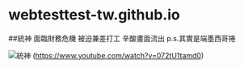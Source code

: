 # webtesttest-tw.github.io
##統神 面臨財務危機 被迫兼差打工 辛酸畫面流出
p.s.其實是端墨西哥捲




![統神](https://i.ytimg.com/vi/dMTy6C4UiQ4/maxresdefault.jpg)
(https://www.youtube.com/watch?v=072tU1tamd0)
